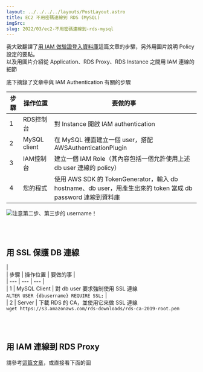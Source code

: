 ```yaml
---
layout: ../../../../layouts/PostLayout.astro
title: EC2 不用密碼連線到 RDS (MySQL)
imgSrc: 
slug: 2022/03/ec2-不用密碼連線到-rds-mysql
---
```


  
我大致翻譯了[用 IAM 做驗證登入資料庫](https://aws.amazon.com/tw/premiumsupport/knowledge-center/users-connect-rds-iam/)這篇文章的步驟，另外用圖片說明 Policy 設定的要點。<br>
以及用圖片介紹從 Application、RDS Proxy、RDS Instance 之間用 IAM 連線的細節







  
底下摘錄了文章中與 IAM Authentication 有關的步驟



  
  
 | 步驟 | 操作位置 | 要做的事 |  
 | --- | --- | --- |   
 | 1 | RDS控制台 | 對 Instance 開啟 IAM authentication |  
 | 2 | MySQL client | 在 MySQL 裡面建立一個 user，搭配 AWSAuthenticationPlugin |  
 | 3 | IAM控制台 | 建立一個 IAM Role（其內容包括一個允許使用上述 db user 連線的 policy） |  
 | 4 | 您的程式 | 使用 AWS SDK 的 TokenGenerator，輸入 db hostname、db user，用產生出來的 token 當成 db password 連線到資料庫



![](/wp-content/uploads/2022/03/Untitled-1024x651.png)注意第二步、第三步的 username！



<br><br>



  
## 用 SSL 保護 DB 連線



  
 |  
 | 步驟 | 操作位置 | 要做的事 |  
 | --- | --- | --- |   
 | 1 | MySQL Client | 對 db user 要求強制使用 SSL 連線<br>
`ALTER USER {dbusername} REQUIRE SSL;` |  
 | 2 | Server | 下載 RDS 的 CA，並使用它來做 SSL 連線<br>
`wget https://s3.amazonaws.com/rds-downloads/rds-ca-2019-root.pem`



<br><br>



  
## 用 IAM 連線到 RDS Proxy



  
請參考[這篇文章](https://docs.aws.amazon.com/AmazonRDS/latest/AuroraUserGuide/rds-proxy-setup.html#rds-proxy-connecting-iam)，或直接看下面的圖



[](https://blog-img.artyomliou.ninja/wp-content/uploads/2022/03/IAM_AUTH_RDS.drawio.png)
